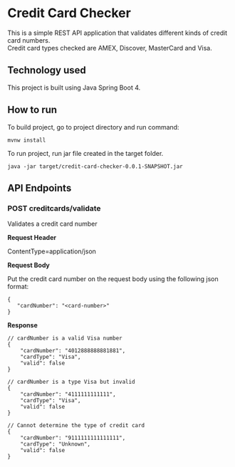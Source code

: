 # Credit Card Checker

This is a simple REST API application that validates different kinds of credit card numbers.  
Credit card types checked are AMEX, Discover, MasterCard and Visa. 

## Technology used

This project is built using Java Spring Boot 4.

## How to run

To build project, go to project directory and run command:
```
mvnw install
```

To run project, run jar file created in the target folder.
```
java -jar target/credit-card-checker-0.0.1-SNAPSHOT.jar
```

## API Endpoints

### POST creditcards/validate
Validates a credit card number

**Request Header**

ContentType=application/json

**Request Body**

Put the credit card number on the request body using the following json format:
```   
{
   "cardNumber": "<card-number>"
}
```

**Response**

```
// cardNumber is a valid Visa number
{
    "cardNumber": "4012888888881881",
    "cardType": "Visa",
    "valid": false
}

// cardNumber is a type Visa but invalid
{
    "cardNumber": "4111111111111",
    "cardType": "Visa",
    "valid": false
}

// Cannot determine the type of credit card
{
    "cardNumber": "9111111111111111",
    "cardType": "Unknown",
    "valid": false
}
```
